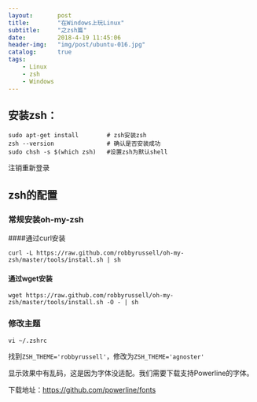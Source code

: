 ```yaml
---
layout:       post
title:        "在Windows上玩Linux"
subtitle:     "之zsh篇"
date:         2018-4-19 11:45:06
header-img:   "img/post/ubuntu-016.jpg"
catalog:      true
tags:
    - Linux 
    - zsh
    - Windows
---
```


## 安装zsh：
    
```shell
sudo apt-get install        # zsh安装zsh
zsh --version               # 确认是否安装成功
sudo chsh -s $(which zsh)   #设置zsh为默认shell
```
注销重新登录
## zsh的配置
### 常规安装oh-my-zsh
####通过curl安装
```shell
curl -L https://raw.github.com/robbyrussell/oh-my-zsh/master/tools/install.sh | sh
```
#### 通过wget安装
```shell
wget https://raw.github.com/robbyrussell/oh-my-zsh/master/tools/install.sh -O - | sh
```

### 修改主题
```shell
vi ~/.zshrc
```
找到`ZSH_THEME='robbyrussell'`，修改为`ZSH_THEME='agnoster'`

显示效果中有乱码，这是因为字体没适配。我们需要下载支持Powerline的字体。

下载地址：https://github.com/powerline/fonts
